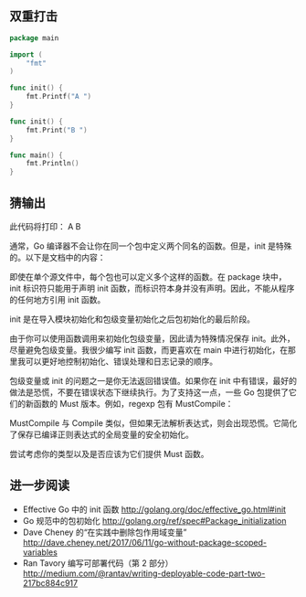 ## 双重打击

```go
package main

import (
    "fmt"
)

func init() {
    fmt.Printf("A ")
}

func init() {
    fmt.Print("B ")
}

func main() {
    fmt.Println()
}
```

## 猜输出

此代码将打印： A B


通常，Go 编译器不会让你在同一个包中定义两个同名的函数。但是，init 是特殊的。以下是文档中的内容：

即使在单个源文件中，每个包也可以定义多个这样的函数。在 package 块中，init 标识符只能用于声明 init 函数，而标识符本身并没有声明。因此，不能从程序的任何地方引用 init 函数。

init 是在导入模块初始化和包级变量初始化之后包初始化的最后阶段。

由于你可以使用函数调用来初始化包级变量，因此请为特殊情况保存 init。此外，尽量避免包级变量。我很少编写 init 函数，而更喜欢在 main 中进行初始化，在那里我可以更好地控制初始化、错误处理和日志记录的顺序。

包级变量或 init 的问题之一是你无法返回错误值。如果你在 init 中有错误，最好的做法是恐慌，不要在错误状态下继续执行。为了支持这一点，一些 Go 包提供了它们的新函数的 Must 版本。例如，regexp 包有 MustCompile：

MustCompile 与 Compile 类似，但如果无法解析表达式，则会出现恐慌。它简化了保存已编译正则表达式的全局变量的安全初始化。

尝试考虑你的类型以及是否应该为它们提供 Must 函数。

## 进一步阅读

- Effective Go 中的 init 函数
    http://golang.org/doc/effective_go.html#init
- Go 规范中的包初始化
    http://golang.org/ref/spec#Package_initialization
- Dave Cheney 的“在实践中删除包作用域变量”
    http://dave.cheney.net/2017/06/11/go-without-package-scoped-variables
- Ran Tavory 编写可部署代码（第 2 部分）
    http://medium.com/@rantav/writing-deployable-code-part-two-217bc884c917